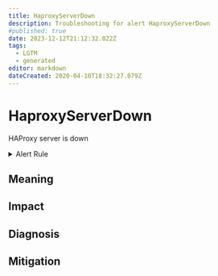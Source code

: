 ```yaml
---
title: HaproxyServerDown
description: Troubleshooting for alert HaproxyServerDown
#published: true
date: 2023-12-12T21:12:32.022Z
tags: 
  - LGTM
  - generated
editor: markdown
dateCreated: 2020-04-10T18:32:27.079Z
---
```


# HaproxyServerDown

HAProxy server is down

<details>
  <summary>Alert Rule</summary>

{{% rule "haproxy/haproxy-exporter-v1.yml" "HaproxyServerDown" %}}

{{% comment %}}

```yaml
alert: HaproxyServerDown
expr: haproxy_server_up == 0
for: 0m
labels:
    severity: critical
annotations:
    summary: HAProxy server down (instance {{ $labels.instance }})
    description: |-
        HAProxy server is down
          VALUE = {{ $value }}
          LABELS = {{ $labels }}
    runbook: https://github.com/srerun/prometheus-alerts/blob/main/content/runbooks/haproxy-exporter-v1/HaproxyServerDown.md

```

{{% /comment %}}

</details>


## Meaning
[//]: # "Short paragraph that explains what the alert means"


## Impact
[//]: # "What could / will happen if the alert is not addressed"



## Diagnosis
[//]: # "Steps to take to identify the cause of the problem"



## Mitigation
[//]: # "The steps necessary to resolve the alert"
